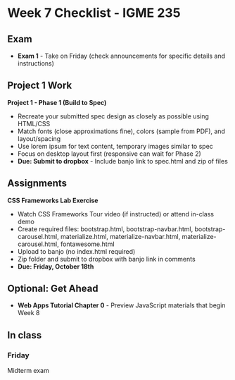 # Week 7 Checklist - IGME 235

## Exam

- **Exam 1** - Take on Friday (check announcements for specific details and instructions)

## Project 1 Work

**Project 1 - Phase 1 (Build to Spec)**
- Recreate your submitted spec design as closely as possible using HTML/CSS
- Match fonts (close approximations fine), colors (sample from PDF), and layout/spacing
- Use lorem ipsum for text content, temporary images similar to spec
- Focus on desktop layout first (responsive can wait for Phase 2)
- **Due: Submit to dropbox** - Include banjo link to spec.html and zip of files

## Assignments

**CSS Frameworks Lab Exercise**
- Watch CSS Frameworks Tour video (if instructed) or attend in-class demo
- Create required files: bootstrap.html, bootstrap-navbar.html, bootstrap-carousel.html, materialize.html, materialize-navbar.html, materialize-carousel.html, fontawesome.html
- Upload to banjo (no index.html required)
- Zip folder and submit to dropbox with banjo link in comments
- **Due: Friday, October 18th**

## Optional: Get Ahead

- **Web Apps Tutorial Chapter 0** - Preview JavaScript materials that begin Week 8

## In class

### Friday

Midterm exam